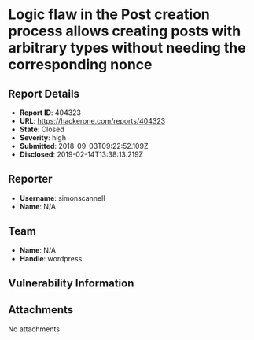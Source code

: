 # Logic flaw in the Post creation process allows creating posts with arbitrary types without needing the corresponding nonce

## Report Details
- **Report ID**: 404323
- **URL**: https://hackerone.com/reports/404323
- **State**: Closed
- **Severity**: high
- **Submitted**: 2018-09-03T09:22:52.109Z
- **Disclosed**: 2019-02-14T13:38:13.219Z

## Reporter
- **Username**: simonscannell
- **Name**: N/A

## Team
- **Name**: N/A
- **Handle**: wordpress

## Vulnerability Information


## Attachments
No attachments
